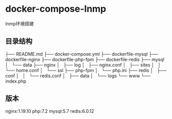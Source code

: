 # docker-compose-lnmp
lnmp环境搭建

## 目录结构
├── README.md
├── docker-compose.yml
├── dockerfile-mysql
├── dockerfile-nginx
├── dockerfile-php-fpm
├── dockerfile-redis
├── mysql
│   └── data
├── nginx
│   ├── log
│   ├── nginx.conf
│   ├── sites
│   │   └── home.conf
│   └── ssl
├── php-fpm
│   └── php.ini
├── redis
│   ├── conf
│   │   └── redis.conf
│   ├── data
│   └── logs
└── www
    └── index.php

## 版本
nginx:1.19.10
php:7.2
mysql:5.7
redis:6.0.12
